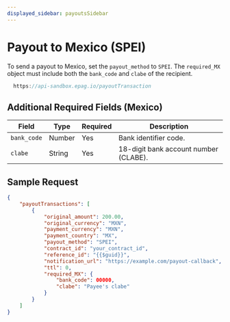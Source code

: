 ```yaml
---
displayed_sidebar: payoutsSidebar
---
```


# Payout to Mexico (SPEI)

To send a payout to Mexico, set the `payout_method` to `SPEI`. The `required_MX` object must include both the `bank_code` and `clabe` of the recipient.

```jsx
  https://api-sandbox.epag.io/payoutTransaction
```

## Additional Required Fields (Mexico)

| Field       | Type   | Required | Description                                  |
|-------------|--------|----------|----------------------------------------------|
| `bank_code` | Number | Yes      | Bank identifier code.                        |
| `clabe`     | String | Yes      | 18-digit bank account number (CLABE).        |

## Sample Request

```JSON
{
    "payoutTransactions": [
        {
            "original_amount": 200.00,
            "original_currency": "MXN",
            "payment_currency": "MXN",
            "payment_country": "MX",
            "payout_method": "SPEI",
            "contract_id": "your_contract_id",
            "reference_id": "{{$guid}}",
            "notification_url": "https://example.com/payout-callback",
            "ttl": 0,
            "required_MX": {
                "bank_code": 00000,
                "clabe": "Payee's clabe"
            }
        }
    ]
}
```